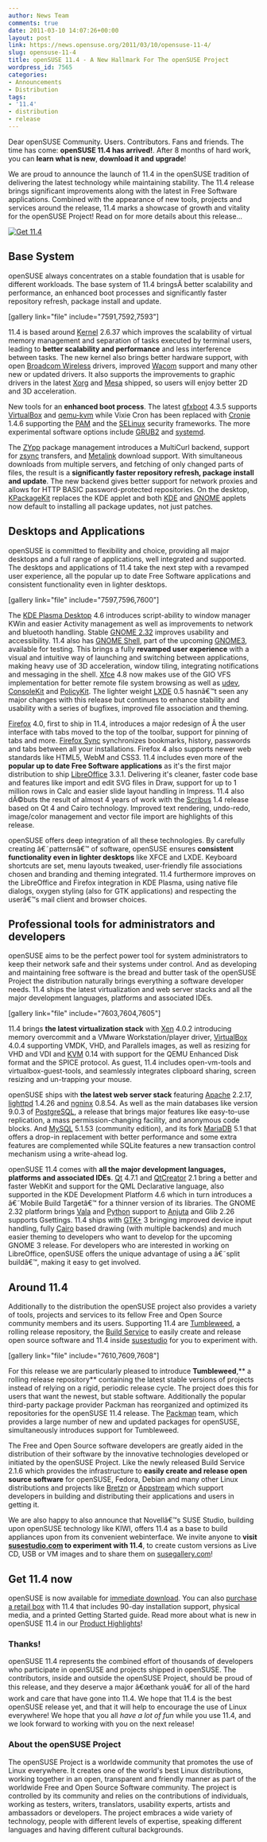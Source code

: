 ```yaml
---
author: News Team
comments: true
date: 2011-03-10 14:07:26+00:00
layout: post
link: https://news.opensuse.org/2011/03/10/opensuse-11-4/
slug: opensuse-11-4
title: openSUSE 11.4 - A New Hallmark For The openSUSE Project
wordpress_id: 7565
categories:
- Announcements
- Distribution
tags:
- '11.4'
- distribution
- release
---
```


Dear openSUSE Community. Users. Contributors. Fans and friends. The time has come: **openSUSE 11.4 has arrived!**. After 8 months of hard work, you can **learn what is new**, **download it** **and** **upgrade**!

We are proud to announce the launch of 11.4 in  the openSUSE tradition of delivering the latest technology while  maintaining stability. The 11.4 release brings significant improvements along with the latest in Free Software  applications. Combined  with the appearance of new tools, projects and services around the release, 11.4 marks a  showcase of growth and vitality for the openSUSE Project! Read on for more details about this release...


[![Get 11.4](/wp-content/uploads/2011/03/get.jpg)](http://software.opensuse.org)





## <!-- more -->Base System


openSUSE always concentrates on a stable foundation that is usable for different workloads. The base system of 11.4 bringsÂ better  scalability and performance, an enhanced boot processes and significantly faster repository refresh, package install and update.

[gallery link="file" include="7591,7592,7593"]

11.4 is based around [Kernel](http://www.kernel.org) 2.6.37 which improves the scalability of virtual memory management and  separation of tasks executed by terminal users, leading to **better  scalability and performance** and less interference between tasks. The new kernel also brings better hardware support,  with open [Broadcom Wireless](http://www.broadcom.com/products/?industry_id=2) drivers, improved [Wacom](http://www.wacom.com) support and many other new  or updated drivers. It also supports the improvements to graphic drivers in the latest [Xorg](http://www.x.org/) and [Mesa](http://www.mesa3d.org/) shipped, so users will enjoy better 2D and 3D acceleration.

New tools for an **enhanced boot process**. The latest [gfxboot](http://en.opensuse.org/SDB:Gfxboot) 4.3.5 supports [VirtualBox](http://www.virtualbox.org/) and [qemu-kvm](http://www.linux-kvm.org/) while Vixie Cron has been replaced with [Cronie](https://fedorahosted.org/cronie/) 1.4.6 supporting the [PAM](http://www.kernel.org/pub/linux/libs/pam/) and the [SELinux](http://www.nsa.gov/research/selinux/) security frameworks. The more experimental software options include [GRUB2](http://www.gnu.org/software/grub/) and [systemd](http://www.freedesktop.org/wiki/Software/systemd).

The [ZYpp](http://en.opensuse.org/Portal:Libzypp) package management introduces a MultiCurl backend, support for [zsync](http://zsync.moria.org.uk/) transfers, and [Metalink](http://www.metalinker.org/) download support. With simultaneous downloads from multiple servers, and fetching of only changed parts of files, the result is a **significantly faster repository refresh, package install and update**. The new backend gives better support for network proxies and allows for HTTP BASIC password-protected repositories.  On the desktop, [KPackageKit](http://www.packagekit.org/) replaces the KDE applet and both [KDE](http://www.kde.org/) and  [GNOME](http://www.gnome.org/) applets now default to installing all package updates, not just patches.


## Desktops and Applications


openSUSE  is committed to flexibility and choice, providing all major desktops and a full range of applications, well integrated and  supported. The desktops and applications of 11.4 take the next step with a revamped user experience, all the popular up to date Free Software applications and consistent functionality even in lighter desktops.

[gallery link="file" include="7597,7596,7600"]

The [KDE Plasma Desktop](http://www.kde.org/workspaces/plasmadesktop/) 4.6  introduces script-ability to window manager KWin and easier Activity  management as well as improvements to network and bluetooth handling.  Stable [GNOME 2.32](http://library.gnome.org/misc/release-notes/2.32/) improves usability and accessibility. 11.4  also has [GNOME Shell](http://live.gnome.org/GnomeShell), part of the upcoming [GNOME3](http://www.gnome3.org/), available for  testing. This brings a fully **revamped user experience** with a visual and  intuitive way of launching and switching between applications, making  heavy use of 3D acceleration, window tiling, integrating  notifications and messaging in the shell. [Xfce](http://www.xfce.org/) 4.8  now makes use of the GIO VFS implementation for better remote  file system browsing as well as [udev](http://www.kernel.org/pub/linux/utils/kernel/hotplug/udev.html), [ConsoleKit](http://www.freedesktop.org/wiki/Software/ConsoleKit) and [PolicyKit](http://www.freedesktop.org/wiki/Software/PolicyKit). The  lighter weight [LXDE](http://lxde.org/) 0.5  hasnâ€™t seen any major changes with this release but continues to  enhance stability and usability with a series of bugfixes, improved file  association and theming.

[Firefox](http://www.mozilla.com/en-US/firefox/) 4.0, first to ship in 11.4, introduces a major redesign of Â the user interface with tabs moved to the top of the toolbar, support for pinning of tabs and more. [Firefox Sync](https://wiki.mozilla.org/Firefox_Sync) synchronizes bookmarks, history, passwords and tabs between  all your installations. Firefox 4 also supports newer web standards like HTML5, WebM and CSS3. 11.4 includes even more of the **popular up to date Free Software applications** as it's the first major distribution to ship [LibreOffice](http://www.libreoffice.org/) 3.3.1. Delivering it's cleaner, faster code base and features like import and edit SVG files in Draw, support for up to 1 million rows in Calc and easier slide layout handling in Impress. 11.4 also dÃ©buts the result of almost 4 years of work with the [Scribus](http://www.scribus.net/) 1.4  release based on Qt 4 and Cairo technology. Improved text rendering,  undo-redo, image/color management and vector file import are  highlights of this release.

openSUSE offers deep integration  of all these technologies. By carefully creating â€˜patternsâ€™ of  software, openSUSE ensures **consistent functionality even in lighter  desktops** like XFCE and LXDE. Keyboard shortcuts are set, menu layouts tweaked, user-friendly file associations  chosen and branding and theming integrated. 11.4 furthermore  improves on the LibreOffice and Firefox integration in KDE Plasma, using  native file dialogs, oxygen styling (also for GTK applications) and respecting the userâ€™s mail client and browser choices.


## Professional tools for administrators and developers


openSUSE  aims to be the perfect power tool for system administrators to keep  their network safe and their systems under control. And as developing and maintaining free software is the bread and butter task of the openSUSE Project the distribution naturally brings everything a software developer needs. 11.4 ships the latest virtualization and web server stacks and all the major development languages, platforms and associated IDEs.

[gallery link="file" include="7603,7604,7605"]

11.4 brings **the latest virtualization stack** with [Xen](http://www.xen.org/) 4.0.2 introducing  memory overcommit and a VMware Workstation/player driver, [VirtualBox](http://www.virtualbox.org/) 4.0.4 supporting VMDK, VHD, and Parallels images, as well as resizing  for VHD and VDI and [KVM](http://www.linux-kvm.org/) 0.14 with support for the QEMU Enhanced Disk format and the SPICE protocol. As guest, 11.4 includes open-vm-tools and virtualbox-guest-tools, and seamlessly integrates clipboard sharing, screen resizing and un-trapping your mouse.

openSUSE ships with **the latest web server stack** featuring [Apache](http://www.apache.org/) 2.2.17, [lighttpd](http://www.lighttpd.net/) 1.4.26 and [ngninx](http://nginx.net/) 0.8.54. As well as the main databases like version 9.0.3 of [PostgreSQL](http://www.postgresql.org/), a release that  brings major features like easy-to-use replication, a mass  permission-changing facility, and anonymous code blocks. And [MySQL](http://www.mysql.com/) 5.1.53  (community edition), and its fork [MariaDB](http://mariadb.org/) 5.1 that offers a drop-in  replacement with better performance and some extra features are  complemented while SQLite features a new transaction control mechanism using a write-ahead log.

openSUSE 11.4 comes with **all the major development languages, platforms and associated IDEs**. [Qt](http://qt.nokia.com/) 4.7.1 and [QtCreator](http://qt.nokia.com/products/developer-tools/) 2.1 bring a better and faster WebKit and support for the QML Declarative language, also supported in the KDE Development Platform 4.6 which in turn introduces a â€˜Mobile Build Targetâ€™ for a thinner version of its libraries. The GNOME 2.32 platform brings [Vala](http://live.gnome.org/Vala) and [Python](http://www.python.org/) support to [Anjuta](http://www.anjuta.org/) and Glib 2.26 supports Gsettings. 11.4 ships with [GTK+](http://www.gtk.org/) 3 bringing  improved device input handling, fully [Cairo](http://library.gnome.org/devel/cairo/) based drawing (with  multiple backends) and much easier theming to developers who want to  develop for the upcoming GNOME 3 release. For developers who are  interested in working on LibreOffice, openSUSE offers the unique advantage of using a â€˜split buildâ€™, making it easy to get involved.


## Around 11.4


Additionally to the distribution the  openSUSE project also provides a variety of tools, projects and services to its fellow Free and Open Source community members and its users. Supporting 11.4 are [Tumbleweed](http://en.opensuse.org/Portal:Tumbleweed), a rolling release repository, the [Build Service](http://build.opensuse.org) to easily create and release open source  software and 11.4 inside [susestudio](http://susestudio.com) for you to experiment with.

[gallery link="file" include="7610,7609,7608"]

For this release we are particularly  pleased to introduce **Tumbleweed**,** a rolling release repository** containing the latest stable versions of projects instead of relying on a  rigid, periodic release cycle. The project does this for users that want  the newest, but stable software. Additionally the popular third-party package provider Packman  has reorganized and optimized its repositories for the openSUSE 11.4  release. The [Packman](http://packman.links2linux.org) team, which provides a large number of new and  updated packages for openSUSE, simultaneously introduces support for  Tumbleweed.

The Free and Open Source software developers are greatly aided in the distribution of their software by the innovative  technologies  developed or initiated by the openSUSE Project. Like the newly released Build Service 2.1.6 which provides the infrastructure to **easily create and release open source  software** for openSUSE, Fedora, Debian and many other Linux distributions and projects like [Bretzn](http://socialdesktop.org/bretzn/) or [Appstream](http://distributions.freedesktop.org/wiki/AppStream) which  support developers in building and distributing their applications and users in getting it.

We are also happy to also announce that Novellâ€™s SUSE Studio,  building upon openSUSE technology like KIWI, offers 11.4 as a  base to build appliances upon from its convenient webinterface. We  invite anyone to **visit [susestudio.com](http://susestudio.com/) to experiment with 11.4**, to create custom versions as Live CD, USB or VM images and to share them on [susegallery.com](http://www.susegallery.com)!


## Get 11.4 now


openSUSE is now available for [immediate download](http://software.opensuse.org/). You can also [purchase a retail box](http://en.opensuse.org/Buy_openSUSE) with 11.4 that includes 90-day installation support, physical media, and a printed Getting Started guide. Read more about what is new in openSUSE 11.4 in our [Product Highlights](http://en.opensuse.org/Product_highlights)!


### Thanks!


openSUSE 11.4 represents the combined effort of thousands of  developers who participate in openSUSE and projects shipped in  openSUSE. The contributors, inside and outside the openSUSE Project,  should be proud of this release, and they deserve a major â€œthank youâ€  for all of the hard work and care that have gone into 11.4. We hope that 11.4 is the best openSUSE release yet, and that it will help  to encourage the use of Linux everywhere! We hope that you all _have a lot of fun_ while you use 11.4, and we look forward to working with you on the next release!


### About the openSUSE Project


The openSUSE Project is a  worldwide community that promotes the use  of Linux everywhere. It  creates one of the world's best Linux  distributions, working together in  an open, transparent and friendly  manner as part of the worldwide Free and Open Source Software community.  The project is controlled by its community and relies on the   contributions of individuals, working as testers, writers, translators,   usability experts, artists and ambassadors or developers. The project   embraces a wide variety of technology, people with different levels of   expertise, speaking different languages and having different cultural   backgrounds.
